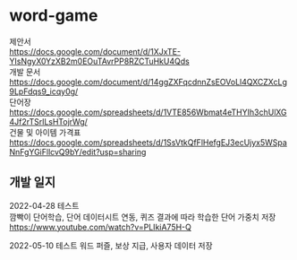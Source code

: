 # word-game  
제안서  
https://docs.google.com/document/d/1XJxTE-YIsNgyX0YzXB2m0EOuTAvrPP8RZCTuHkU4Qds  
개발 문서  
https://docs.google.com/document/d/14ggZXFqcdnnZsEOVoLl4QXCZXcLg9LpFdqs9_icqy0g/  
단어장  
https://docs.google.com/spreadsheets/d/1VTE856Wbmat4eTHYIh3chUlXG4Jf2rTSrlLsHTojrWg/  
건물 및 아이템 가격표
https://docs.google.com/spreadsheets/d/1SsVtkQfFlHefgEJ3ecUjyx5WSpaNnFgYGiFllcvQ9bY/edit?usp=sharing

## 개발 일지  
2022-04-28 테스트  
깜빡이 단어학습, 단어 데이터시트 연동, 퀴즈 결과에 따라 학습한 단어 가중치 저장 
https://www.youtube.com/watch?v=PLIkiA75H-Q  

2022-05-10 테스트
워드 퍼즐, 보상 지급, 사용자 데이터 저장
